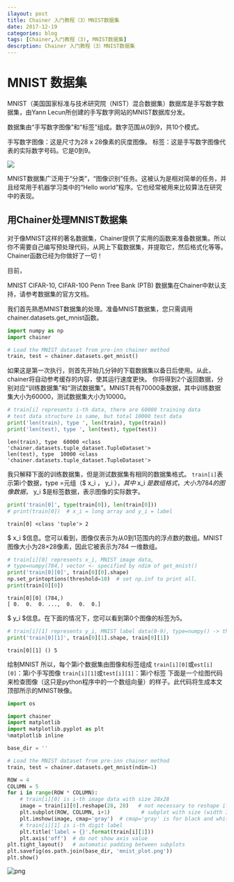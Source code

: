 ```yaml
---
ilayout: post
title: Chainer 入门教程（3）MNIST数据集
date: 2017-12-19
categories: blog
tags: [Chainer,入门教程（3), MNIST数据集]
descrption: Chainer 入门教程（3）MNIST数据集
---
```


# MNIST 数据集

MNIST（美国国家标准与技术研究院（NIST）混合数据集）数据库是手写数字数据集，由Yann Lecun所创建的手写数字网站的MNIST数据库分发。

数据集由“手写数字图像”和“标签”组成。数字范围从0到9，共10个模式。

手写数字图像：这是尺寸为28 x 28像素的灰度图像。
标签：这是手写数字图像代表的实际数字号码。它是0到9。

![](https://bennix.github.io/imgs/mnist_plot-700x525.png)

MNIST数据集广泛用于“分类”，“图像识别”任务。这被认为是相对简单的任务，并且经常用于机器学习类中的“Hello world”程序。它也经常被用来比较算法在研究中的表现。

## 用Chainer处理MNIST数据集

对于像MNIST这样的著名数据集，Chainer提供了实用的函数来准备数据集。所以你不需要自己编写预处理代码，从网上下载数据集，并提取它，然后格式化等等。Chainer函数已经为你做好了一切！

目前，

MNIST
CIFAR-10, CIFAR-100
Penn Tree Bank (PTB)
数据集在Chainer中默认支持，请参考数据集的官方文档。

我们首先熟悉MNIST数据集的处理。准备MNIST数据集，您只需调用chainer.datasets.get_mnist函数。


```python
import numpy as np
import chainer

# Load the MNIST dataset from pre-inn chainer method
train, test = chainer.datasets.get_mnist()
```

如果这是第一次执行，则首先开始几分钟的下载数据集以备日后使用。从此，chainer将自动参考缓存的内容，使其运行速度更快。
你将得到2个返回数据，分别对应“训练数据集”和“测试数据集”。MNIST共有70000条数据，其中训练数据集大小为60000，测试数据集大小为10000。



```python
# train[i] represents i-th data, there are 60000 training data
# test data structure is same, but total 10000 test data
print('len(train), type ', len(train), type(train))
print('len(test), type ', len(test), type(test))
```

    len(train), type  60000 <class 'chainer.datasets.tuple_dataset.TupleDataset'>
    len(test), type  10000 <class 'chainer.datasets.tuple_dataset.TupleDataset'>


我只解释下面的训练数据集，但是测试数据集有相同的数据集格式。
`train[i]`表示第i个数据，type =元组（$ x_i $，$ y_i $），其中$ x_i $是数组格式，大小为784的图像数据，$ y_i $是标签数据，表示图像的实际数字。



```python
print('train[0]', type(train[0]), len(train[0]))
# print(train[0])  # x_i = long array and y_i = label
```

    train[0] <class 'tuple'> 2


$ x_i $信息。您可以看到，图像仅表示为从0到1范围内的浮点数的数组。MNIST图像大小为28×28像素，因此它被表示为784 一维数组。



```python
# train[i][0] represents x_i, MNIST image data,
# type=numpy(784,) vector <- specified by ndim of get_mnist()
print('train[0][0]', train[0][0].shape)
np.set_printoptions(threshold=10)  # set np.inf to print all.
print(train[0][0])
```

    train[0][0] (784,)
    [ 0.  0.  0. ...,  0.  0.  0.]


$ y_i $信息。在下面的情况下，您可以看到第0个图像的标签为5。


```python
# train[i][1] represents y_i, MNIST label data(0-9), type=numpy() -> this means scalar
print('train[0][1]', train[0][1].shape, train[0][1])

```

    train[0][1] () 5


绘制MNIST
所以，每个第i个数据集由图像和标签组成
`train[i][0]`或`est[i][0]`：第i个手写图像
`train[i][1]`或`test[i][1]`：第i个标签
下面是一个绘图代码来检查图像（这只是python程序中的一个数组向量）的样子。此代码将生成本文顶部所示的MNIST映像。


```python
import os

import chainer
import matplotlib
import matplotlib.pyplot as plt
%matplotlib inline

base_dir = ''

# Load the MNIST dataset from pre-inn chainer method
train, test = chainer.datasets.get_mnist(ndim=1)

ROW = 4
COLUMN = 5
for i in range(ROW * COLUMN):
    # train[i][0] is i-th image data with size 28x28
    image = train[i][0].reshape(28, 28)   # not necessary to reshape if ndim is set to 2
    plt.subplot(ROW, COLUMN, i+1)          # subplot with size (width 3, height 5)
    plt.imshow(image, cmap='gray')  # cmap='gray' is for black and white picture.
    # train[i][1] is i-th digit label
    plt.title('label = {}'.format(train[i][1]))
    plt.axis('off')  # do not show axis value
plt.tight_layout()   # automatic padding between subplots
plt.savefig(os.path.join(base_dir, 'mnist_plot.png'))
plt.show()
```


![png](https://bennix.github.io/imgs/output_14_0.png)

